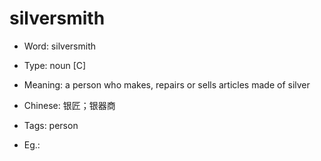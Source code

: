 # silversmith

- Word: silversmith

- Type: noun [C]
- Meaning: a person who makes, repairs or sells articles made of silver
- Chinese: 银匠；银器商
- Tags: person
- Eg.: 

